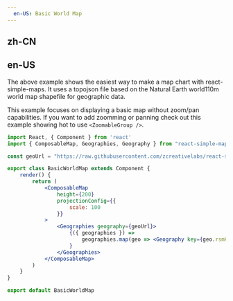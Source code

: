 ```yaml
---
  en-US: Basic World Map
---
```


## zh-CN


## en-US
The above example shows the easiest way to make a map chart with react-simple-maps. It uses a topojson file based on the Natural Earth world110m world map shapefile for geographic data.

This example focuses on displaying a basic map without zoom/pan capabilities. If you want to add zoomming or panning check out this example showing hot to use `<ZoomableGroup />`.

```jsx
import React, { Component } from 'react'
import { ComposableMap, Geographies, Geography } from "react-simple-maps";

const geoUrl = "https://raw.githubusercontent.com/zcreativelabs/react-simple-maps/master/topojson-maps/world-110m.json";

export class BasicWorldMap extends Component {
	render() {
		return (
			<ComposableMap 
				height={200}
				projectionConfig={{
					scale: 100
				}}
			>
				<Geographies geography={geoUrl}>
					{({ geographies }) =>
						geographies.map(geo => <Geography key={geo.rsmKey} geography={geo} />)
					}
				</Geographies>
			</ComposableMap>
		)
	}
}

export default BasicWorldMap
```

